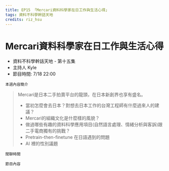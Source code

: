 ```yaml
---
title: EP15 「Mercari資料科學家在日工作與生活心得」 
tags: 資料不科學幹話天地
credits: riz_hsu
---
```


# Mercari資料科學家在日工作與生活心得

* 資料不科學幹話天地 - 第十五集
* 主持人 Kyle
* 節目時間: 7/18 22:00

```本週內容簡介```
> Mercari是日本二手拍賣平台的龍頭，在日本新創界也享有盛名。
> - 當初怎麼會去日本？對想去日本工作的台灣工程師有什麼過來人的建議？
> - Mercari的組織文化是什麼樣的風貌？
> - 做過哪些有趣的資料科學應用項目(自然語言處理、情緒分析與客訴)跟二手電商獨有的挑戰？
> - Pretrain-then-finetune 在日語遇到的問題
> - AI 裡的性別議題

```閒聊時間```


```節目內容```

